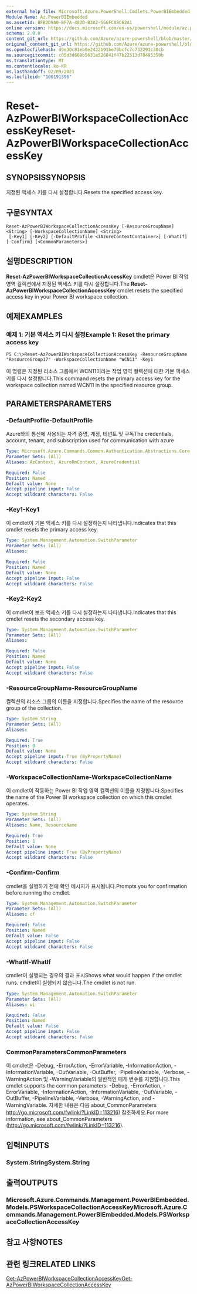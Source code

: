 ```yaml
---
external help file: Microsoft.Azure.PowerShell.Cmdlets.PowerBIEmbedded.dll-Help.xml
Module Name: Az.PowerBIEmbedded
ms.assetid: 8FB2D9A0-BF7A-482D-B3A2-566FCA8C62A1
online version: https://docs.microsoft.com/en-us/powershell/module/az.powerbiembedded/reset-azpowerbiworkspacecollectionaccesskey
schema: 2.0.0
content_git_url: https://github.com/Azure/azure-powershell/blob/master/src/PowerBIEmbedded/PowerBIEmbedded/help/Reset-AzPowerBIWorkspaceCollectionAccessKey.md
original_content_git_url: https://github.com/Azure/azure-powershell/blob/master/src/PowerBIEmbedded/PowerBIEmbedded/help/Reset-AzPowerBIWorkspaceCollectionAccessKey.md
ms.openlocfilehash: d9e30c81eb0e2422b91be79bcfc7c732291c30cb
ms.sourcegitcommit: c05d3d669b5631e526841f47b22513d78495350b
ms.translationtype: MT
ms.contentlocale: ko-KR
ms.lasthandoff: 02/09/2021
ms.locfileid: "100191396"
---
```

# <span data-ttu-id="a3270-101">Reset-AzPowerBIWorkspaceCollectionAccessKey</span><span class="sxs-lookup"><span data-stu-id="a3270-101">Reset-AzPowerBIWorkspaceCollectionAccessKey</span></span>

## <span data-ttu-id="a3270-102">SYNOPSIS</span><span class="sxs-lookup"><span data-stu-id="a3270-102">SYNOPSIS</span></span>
<span data-ttu-id="a3270-103">지정된 액세스 키를 다시 설정합니다.</span><span class="sxs-lookup"><span data-stu-id="a3270-103">Resets the specified access key.</span></span>

## <span data-ttu-id="a3270-104">구문</span><span class="sxs-lookup"><span data-stu-id="a3270-104">SYNTAX</span></span>

```
Reset-AzPowerBIWorkspaceCollectionAccessKey [-ResourceGroupName] <String> [-WorkspaceCollectionName] <String>
 [-Key1] [-Key2] [-DefaultProfile <IAzureContextContainer>] [-WhatIf] [-Confirm] [<CommonParameters>]
```

## <span data-ttu-id="a3270-105">설명</span><span class="sxs-lookup"><span data-stu-id="a3270-105">DESCRIPTION</span></span>
<span data-ttu-id="a3270-106">**Reset-AzPowerBIWorkspaceCollectionAccessKey** cmdlet은 Power BI 작업 영역 컬렉션에서 지정된 액세스 키를 다시 설정합니다.</span><span class="sxs-lookup"><span data-stu-id="a3270-106">The **Reset-AzPowerBIWorkspaceCollectionAccessKey** cmdlet resets the specified access key in your Power BI workspace collection.</span></span>

## <span data-ttu-id="a3270-107">예제</span><span class="sxs-lookup"><span data-stu-id="a3270-107">EXAMPLES</span></span>

### <span data-ttu-id="a3270-108">예제 1: 기본 액세스 키 다시 설정</span><span class="sxs-lookup"><span data-stu-id="a3270-108">Example 1: Reset the primary access key</span></span>
```
PS C:\>Reset-AzPowerBIWorkspaceCollectionAccessKey -ResourceGroupName "ResourceGroup17" -WorkspaceCollectionName "WCN11" -Key1
```

<span data-ttu-id="a3270-109">이 명령은 지정된 리소스 그룹에서 WCN11이라는 작업 영역 컬렉션에 대한 기본 액세스 키를 다시 설정합니다.</span><span class="sxs-lookup"><span data-stu-id="a3270-109">This command resets the primary access key for the workspace collection named WCN11 in the specified resource group.</span></span>

## <span data-ttu-id="a3270-110">PARAMETERS</span><span class="sxs-lookup"><span data-stu-id="a3270-110">PARAMETERS</span></span>

### <span data-ttu-id="a3270-111">-DefaultProfile</span><span class="sxs-lookup"><span data-stu-id="a3270-111">-DefaultProfile</span></span>
<span data-ttu-id="a3270-112">Azure와의 통신에 사용되는 자격 증명, 계정, 테넌트 및 구독</span><span class="sxs-lookup"><span data-stu-id="a3270-112">The credentials, account, tenant, and subscription used for communication with azure</span></span>

```yaml
Type: Microsoft.Azure.Commands.Common.Authentication.Abstractions.Core.IAzureContextContainer
Parameter Sets: (All)
Aliases: AzContext, AzureRmContext, AzureCredential

Required: False
Position: Named
Default value: None
Accept pipeline input: False
Accept wildcard characters: False
```

### <span data-ttu-id="a3270-113">-Key1</span><span class="sxs-lookup"><span data-stu-id="a3270-113">-Key1</span></span>
<span data-ttu-id="a3270-114">이 cmdlet이 기본 액세스 키를 다시 설정하는지 나타냅니다.</span><span class="sxs-lookup"><span data-stu-id="a3270-114">Indicates that this cmdlet resets the primary access key.</span></span>

```yaml
Type: System.Management.Automation.SwitchParameter
Parameter Sets: (All)
Aliases:

Required: False
Position: Named
Default value: None
Accept pipeline input: False
Accept wildcard characters: False
```

### <span data-ttu-id="a3270-115">-Key2</span><span class="sxs-lookup"><span data-stu-id="a3270-115">-Key2</span></span>
<span data-ttu-id="a3270-116">이 cmdlet이 보조 액세스 키를 다시 설정하는지 나타냅니다.</span><span class="sxs-lookup"><span data-stu-id="a3270-116">Indicates that this cmdlet resets the secondary access key.</span></span>

```yaml
Type: System.Management.Automation.SwitchParameter
Parameter Sets: (All)
Aliases:

Required: False
Position: Named
Default value: None
Accept pipeline input: False
Accept wildcard characters: False
```

### <span data-ttu-id="a3270-117">-ResourceGroupName</span><span class="sxs-lookup"><span data-stu-id="a3270-117">-ResourceGroupName</span></span>
<span data-ttu-id="a3270-118">컬렉션의 리소스 그룹의 이름을 지정합니다.</span><span class="sxs-lookup"><span data-stu-id="a3270-118">Specifies the name of the resource group of the collection.</span></span>

```yaml
Type: System.String
Parameter Sets: (All)
Aliases:

Required: True
Position: 0
Default value: None
Accept pipeline input: True (ByPropertyName)
Accept wildcard characters: False
```

### <span data-ttu-id="a3270-119">-WorkspaceCollectionName</span><span class="sxs-lookup"><span data-stu-id="a3270-119">-WorkspaceCollectionName</span></span>
<span data-ttu-id="a3270-120">이 cmdlet이 작동하는 Power BI 작업 영역 컬렉션의 이름을 지정합니다.</span><span class="sxs-lookup"><span data-stu-id="a3270-120">Specifies the name of the Power BI workspace collection on which this cmdlet operates.</span></span>

```yaml
Type: System.String
Parameter Sets: (All)
Aliases: Name, ResourceName

Required: True
Position: 1
Default value: None
Accept pipeline input: True (ByPropertyName)
Accept wildcard characters: False
```

### <span data-ttu-id="a3270-121">-Confirm</span><span class="sxs-lookup"><span data-stu-id="a3270-121">-Confirm</span></span>
<span data-ttu-id="a3270-122">cmdlet을 실행하기 전에 확인 메시지가 표시됩니다.</span><span class="sxs-lookup"><span data-stu-id="a3270-122">Prompts you for confirmation before running the cmdlet.</span></span>

```yaml
Type: System.Management.Automation.SwitchParameter
Parameter Sets: (All)
Aliases: cf

Required: False
Position: Named
Default value: False
Accept pipeline input: False
Accept wildcard characters: False
```

### <span data-ttu-id="a3270-123">-WhatIf</span><span class="sxs-lookup"><span data-stu-id="a3270-123">-WhatIf</span></span>
<span data-ttu-id="a3270-124">cmdlet이 실행되는 경우의 결과 표시</span><span class="sxs-lookup"><span data-stu-id="a3270-124">Shows what would happen if the cmdlet runs.</span></span>
<span data-ttu-id="a3270-125">cmdlet이 실행되지 않습니다.</span><span class="sxs-lookup"><span data-stu-id="a3270-125">The cmdlet is not run.</span></span>

```yaml
Type: System.Management.Automation.SwitchParameter
Parameter Sets: (All)
Aliases: wi

Required: False
Position: Named
Default value: False
Accept pipeline input: False
Accept wildcard characters: False
```

### <span data-ttu-id="a3270-126">CommonParameters</span><span class="sxs-lookup"><span data-stu-id="a3270-126">CommonParameters</span></span>
<span data-ttu-id="a3270-127">이 cmdlet은 -Debug, -ErrorAction, -ErrorVariable, -InformationAction, -InformationVariable, -OutVariable, -OutBuffer, -PipelineVariable, -Verbose, -WarningAction 및 -WarningVariable의 일반적인 매개 변수를 지원합니다.</span><span class="sxs-lookup"><span data-stu-id="a3270-127">This cmdlet supports the common parameters: -Debug, -ErrorAction, -ErrorVariable, -InformationAction, -InformationVariable, -OutVariable, -OutBuffer, -PipelineVariable, -Verbose, -WarningAction, and -WarningVariable.</span></span> <span data-ttu-id="a3270-128">자세한 내용은 다음 about_CommonParameters http://go.microsoft.com/fwlink/?LinkID=113216) 참조하세요.</span><span class="sxs-lookup"><span data-stu-id="a3270-128">For more information, see about_CommonParameters (http://go.microsoft.com/fwlink/?LinkID=113216).</span></span>

## <span data-ttu-id="a3270-129">입력</span><span class="sxs-lookup"><span data-stu-id="a3270-129">INPUTS</span></span>

### <span data-ttu-id="a3270-130">System.String</span><span class="sxs-lookup"><span data-stu-id="a3270-130">System.String</span></span>

## <span data-ttu-id="a3270-131">출력</span><span class="sxs-lookup"><span data-stu-id="a3270-131">OUTPUTS</span></span>

### <span data-ttu-id="a3270-132">Microsoft.Azure.Commands.Management.PowerBIEmbedded.Models.PSWorkspaceCollectionAccessKey</span><span class="sxs-lookup"><span data-stu-id="a3270-132">Microsoft.Azure.Commands.Management.PowerBIEmbedded.Models.PSWorkspaceCollectionAccessKey</span></span>

## <span data-ttu-id="a3270-133">참고 사항</span><span class="sxs-lookup"><span data-stu-id="a3270-133">NOTES</span></span>

## <span data-ttu-id="a3270-134">관련 링크</span><span class="sxs-lookup"><span data-stu-id="a3270-134">RELATED LINKS</span></span>

[<span data-ttu-id="a3270-135">Get-AzPowerBIWorkspaceCollectionAccessKey</span><span class="sxs-lookup"><span data-stu-id="a3270-135">Get-AzPowerBIWorkspaceCollectionAccessKey</span></span>](./Get-AzPowerBIWorkspaceCollectionAccessKey.md)


